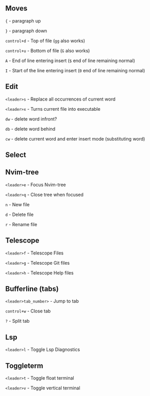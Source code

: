 ## Moves
`{` - paragraph up

`}` - paragraph down

`control+d` - Top of file (`gg` also works)

`control+u` - Bottom of file (`G` also works)

`A` - End of line entering insert (`$` end of line remaining normal)

`I` - Start of the line entering insert (`0` end of line remaining normal)

## Edit
`<leader>s` - Replace all occurrences of current word

`<leader>x` - Turns current file into executable

`dw` - delete word infront?

`db` - delete word behind

`cw` - delete current word and enter insert mode (substituting word)

## Select

## Nvim-tree
`<leader>e` - Focus Nvim-tree

`<leader>q` - Close tree when focused

`n` - New file

`d` - Delete file

`r` - Rename file


## Telescope
`<leader>f` - Telescope Files

`<leader>g` - Telescope Git files

`<leader>h` - Telescope Help files


## Bufferline (tabs)
`<leader>tab_number>` - Jump to tab

`control+w` - Close tab

`?` - Split tab


## Lsp
`<leader>l` - Toggle Lsp Diagnostics


## Toggleterm
`<leader>t` - Toggle float terminal

`<leader>v` - Toggle vertical terminal

